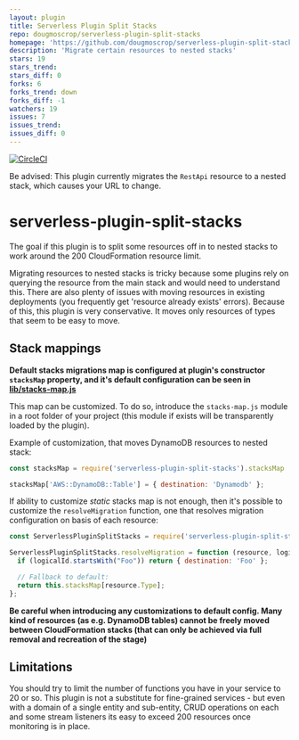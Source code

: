 ```yaml
---
layout: plugin
title: Serverless Plugin Split Stacks
repo: dougmoscrop/serverless-plugin-split-stacks
homepage: 'https://github.com/dougmoscrop/serverless-plugin-split-stacks'
description: 'Migrate certain resources to nested stacks'
stars: 19
stars_trend: 
stars_diff: 0
forks: 6
forks_trend: down
forks_diff: -1
watchers: 19
issues: 7
issues_trend: 
issues_diff: 0
---
```



[![CircleCI](https://circleci.com/gh/dougmoscrop/serverless-plugin-split-stacks.svg?style=svg)](https://circleci.com/gh/dougmoscrop/serverless-plugin-split-stacks)

Be advised: This plugin currently migrates the `RestApi` resource to a nested stack, which causes your URL to change.

# serverless-plugin-split-stacks

The goal if this plugin is to split some resources off in to nested stacks to work around the 200 CloudFormation resource limit.

Migrating resources to nested stacks is tricky because some plugins rely on querying the resource from the main stack and would need to understand this. There are also plenty of issues with moving resources in existing deployments (you frequently get 'resource already exists' errors). Because of this, this plugin is very conservative. It moves only resources of types that seem to be easy to move.

## Stack mappings

__Default stacks migrations map is configured at plugin's constructor `stacksMap` property, and it's default configuration can be seen in [lib/stacks-map.js](https://github.com/dougmoscrop/serverless-plugin-split-stacks/blob/master/lib/stacks-map.js)__

This map can be customized. To do so, introduce the `stacks-map.js` module in a root folder of your project (this module if exists will be transparently loaded by the plugin).

Example of customization, that moves DynamoDB resources to nested stack:

```javascript
const stacksMap = require('serverless-plugin-split-stacks').stacksMap

stacksMap['AWS::DynamoDB::Table'] = { destination: 'Dynamodb' };
```

If ability to customize _static_ stacks map is not enough, then it's possible to
customize the `resolveMigration` function, one that resolves migration configuration on basis of each resource:

```javascript
const ServerlessPluginSplitStacks = require('serverless-plugin-split-stacks');

ServerlessPluginSplitStacks.resolveMigration = function (resource, logicalId, serverless) {
  if (logicalId.startsWith("Foo")) return { destination: 'Foo' };

  // Fallback to default:
  return this.stacksMap[resource.Type];
};
```

__Be careful when introducing any customizations to default config. Many kind of resources (as e.g. DynamoDB tables) cannot be freely moved between CloudFormation stacks (that can only be achieved via full removal and recreation of the stage)__

## Limitations

You should try to limit the number of functions you have in your service to 20 or so. This plugin is not a substitute for fine-grained services - but even with a domain of a single entity and sub-entity, CRUD operations on each and some stream listeners its easy to exceed 200 resources once monitoring is in place.
